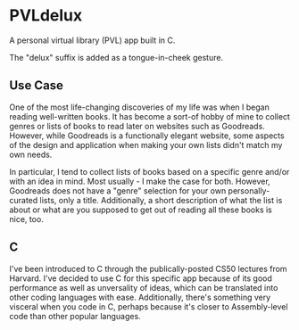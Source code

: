 # PVLdelux
A personal virtual library (PVL) app built in C.

The "delux" suffix is added as a tongue-in-cheek gesture.

## Use Case
One of the most life-changing discoveries of my life was when I began reading well-written books. It has become a sort-of hobby of mine to collect genres or lists of books to read later on websites such as Goodreads. However, while Goodreads is a functionally elegant website, some aspects of the design and application when making your own lists didn't match my own needs.

In particular, I tend to collect lists of books based on a specific genre and/or with an idea in mind. Most usually - I make the case for both. However, Goodreads does not have a "genre" selection for your own personally-curated lists, only a title.
Additionally, a short description of what the list is about or what are you supposed to get out of reading all these books is nice, too.

## C
I've been introduced to C through the publically-posted CS50 lectures from Harvard. I've decided to use C for this specific app because of its good performance as well as unversality of ideas, which can be translated into other coding languages with ease. Additionally, there's something very visceral when you code in C, perhaps because it's closer to Assembly-level code than other popular languages.
